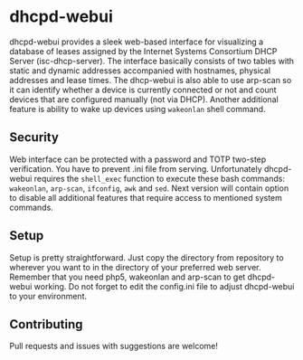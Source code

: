 dhcpd-webui
===========

dhcpd-webui provides a sleek web-based interface for visualizing a database of 
leases assigned by the Internet Systems Consortium DHCP Server
(isc-dhcp-server). The interface basically consists of two tables with static 
and dynamic addresses accompanied with hostnames, physical addresses and lease 
times. The dhcp-webui is also able to use arp-scan so it can identify whether 
a device is currently connected or not and count devices that are configured 
manually (not via DHCP). Another additional feature is ability to wake up 
devices using `wakeonlan` shell command.

## Security

Web interface can be protected with a password and TOTP two-step verification. 
You have to prevent .ini file from serving. Unfortunately dhcpd-webui requires 
the `shell_exec` function to execute these bash commands: `wakeonlan`,
`arp-scan`, `ifconfig`, `awk` and `sed`. Next version will contain option to 
disable all additional features that require access to mentioned system 
commands.

## Setup

Setup is pretty straightforward. Just copy the directory from repository to 
wherever you want to in the directory of your preferred web server. Remember 
that you need php5, wakeonlan and arp-scan to get dhcpd-webui working. Do not forget to edit the config.ini file to adjust dhcpd-webui to your environment.

## Contributing

Pull requests and issues with suggestions are welcome!
